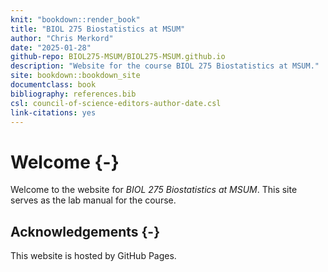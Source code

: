 ```yaml
--- 
knit: "bookdown::render_book"
title: "BIOL 275 Biostatistics at MSUM"
author: "Chris Merkord"
date: "2025-01-28"
github-repo: BIOL275-MSUM/BIOL275-MSUM.github.io
description: "Website for the course BIOL 275 Biostatistics at MSUM."
site: bookdown::bookdown_site
documentclass: book
bibliography: references.bib
csl: council-of-science-editors-author-date.csl
link-citations: yes
---
```


# Welcome {-}

Welcome to the website for *BIOL 275 Biostatistics at MSUM*. This site serves as the lab manual for the course.

## Acknowledgements {-}

This website is hosted by GitHub Pages.
